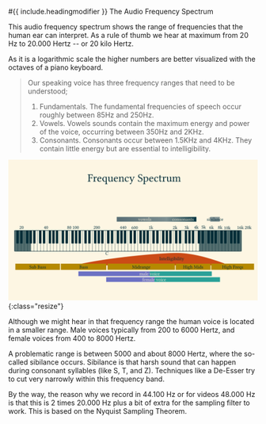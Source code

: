#{{ include.headingmodifier }} The Audio Frequency Spectrum

This audio frequency spectrum shows the range of frequencies that the human ear can interpret. As a rule of thumb we hear at maximum from 20 Hz to 20.000 Hertz -- or 20 kilo Hertz.

As it is a logarithmic scale the higher numbers are better visualized with the octaves of a piano keyboard.

> Our speaking voice has three frequency ranges that need to be understood;
> 1. Fundamentals.  The fundamental frequencies of speech occur roughly between 85Hz and 250Hz.
> 1. Vowels.  Vowels sounds contain the maximum energy and power of the voice, occurring between 350Hz and 2KHz.
> 1. Consonants.  Consonants occur between 1.5KHz and 4KHz.  They contain little energy but are essential to intelligibility.

![frequency spectrum human hearing human voice](/tec/log/audio/images/frequency-spectrum.png){:class="resize"}

Although we might hear in that frequency range the human voice is located in a smaller range.
Male voices typically from 200 to 6000 Hertz,
and female voices from 400 to 8000 Hertz.


A problematic range is between 5000 and about 8000 Hertz, where the so-called sibilance occurs.
Sibilance is that harsh sound that can happen during consonant syllables (like S, T, and Z).
Techniques like a De-Esser try to cut very narrowly within this frequency band.

By the way, the reason why we record in 44.100 Hz or for videos 48.000 Hz is that this is 2 times 20.000 Hz plus a bit of extra for the sampling filter to work. This is based on the Nyquist Sampling Theorem.
